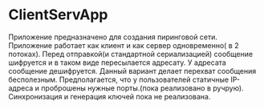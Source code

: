 # ClientServApp
Приложение предназначено для создания пиринговой сети.
Приложение работает как клиент и как сервер одновременно( в 2 потоках).
Перед отправкой(и стандартной сериализацией) сообщение шифруется и в таком виде пересылается адресату.
У адресата сообщение дешифруется. Данный вариант делает перехват сообщения бесполезным.
Предполагается, что у пользователей статичные IP-адреса и проброшены нужные порты.(пока реализовано в ручрую).
Синхронизация и генерация ключей пока не реализована.

